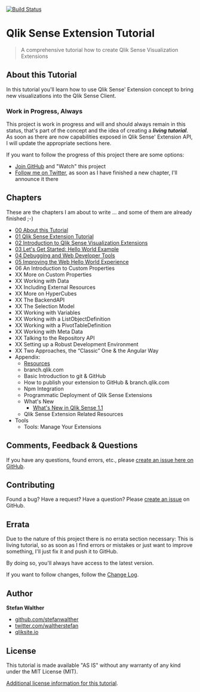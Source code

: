 [![Build Status](https://travis-ci.org/stefanwalther/qliksense-extension-tutorial.svg?branch=master)](https://travis-ci.org/stefanwalther/qliksense-extension-tutorial)
# Qlik Sense Extension Tutorial

> A comprehensive tutorial how to create Qlik Sense Visualization Extensions

## About this Tutorial

In this tutorial you'll learn how to use Qlik Sense' Extension concept to bring new visualizations into the Qlik Sense Client.

### Work in Progress, Always

This project is work in progress and will and should always remain in this status, that's part of the concept and the idea of creating a ***living tutorial***. As soon as there are now capabilities exposed in Qlik Sense' Extension API, I will update the appropriate sections here.

If you want to follow the progress of this project there are some options:

* [Join GitHub](https://github.com/join) and "Watch" this project
* [Follow me on Twitter](http://twitter.com/waltherstefan), as soon as I have finished a new chapter, I'll announce it there

## Chapters

These are the chapters I am about to write ... and some of them are already finished ;-)

* [00 About this Tutorial](https://github.com/stefanwalther/qliksense-extension-tutorial/blob/master/tutorial/00-About.md)
* [01 Qlik Sense Extension Tutorial](https://github.com/stefanwalther/qliksense-extension-tutorial/blob/master/tutorial/01-Qlik-Sense-Extension-Tutorial.md)
* [02 Introduction to Qlik Sense Visualization Extensions](https://github.com/stefanwalther/qliksense-extension-tutorial/blob/master/tutorial/02-Introduction-to-Qlik-Sense-Visualization-Extensions.md)
* [03 Let's Get Started: Hello World Example](https://github.com/stefanwalther/qliksense-extension-tutorial/blob/master/tutorial/03-Lets-Get-Started--Hello-World-Example.md)
* [04 Debugging and Web Developer Tools](https://github.com/stefanwalther/qliksense-extension-tutorial/blob/master/tutorial/04-Debugging-and-Web-Developer-Tools.md)
* [05 Improving the Web Hello World Experience](https://github.com/stefanwalther/qliksense-extension-tutorial/blob/master/tutorial/05-Improving-the-Hello-World-Experience.md)
* 06 An Introduction to Custom Properties
* XX More on Custom Properties
* XX Working with Data
* XX Including External Resources
* XX More on  HyperCubes
* XX The BackendAPI
* XX The Selection Model
* XX Working with Variables
* XX Working with a ListObjectDefinition
* XX Working with a PivotTableDefinition
* XX Working with Meta Data
* XX Talking to the Repository API
* XX Setting up a Robust Development Environment
* XX Two Approaches, the “Classic” One & the Angular Way
* Appendix:
	* [Resources](https://github.com/stefanwalther/qliksense-extension-tutorial/blob/master/tutorial/1001-Appendix-Resources.md)
	* branch.qlik.com
	* Basic Introduction to git & GitHub
	* How to publish your extension to GitHub & branch.qlik.com
	* Npm Integration
	* Programmatic Deployment of Qlik Sense Extensions
	* What's New
		* [What's New in Qlik Sense 1.1](https://github.com/stefanwalther/qliksense-extension-tutorial/blob/master/tutorial/2011-Appendix-Whats-New-in-Qlik-Sense-1.1.md)
	* Qlik Sense Extension Related Resources
* Tools
	* Tools: Manage Your Extensions


## Comments, Feedback & Questions

If you have any questions, found errors, etc., please [create an issue here on GitHub](https://github.com/stefanwalther/qliksense-extension-tutorial/issues).

## Contributing

Found a bug? Have a request? Have a question?
Please [create an issue](https://github.com/stefanwalther/qliksense-extension-tutorial/issues) on GitHub.

## Errata
Due to the nature of this project there is no errata section necessary: This is living tutorial, so as soon as I find errors or mistakes or just want to improve something, I'll just fix it and push it to GitHub.

By doing so, you'll always have access to the latest version.

If you want to follow changes, follow the [Change Log](CHANGELOG.md).


## Author

**Stefan Walther**

* [github.com/stefanwalther](http://github.com/stefanwalther)
* [twitter.com/waltherstefan](http://twitter.com/waltherstefan)
* [qliksite.io](http://qliksite.io)

## License

This tutorial is made available "AS IS" without any warranty of any kind under the MIT License (MIT).

[Additional license information for this tutorial](https://github.com/stefanwalther/qliksense-extension-tutorial/blob/master/LICENSE.md).
